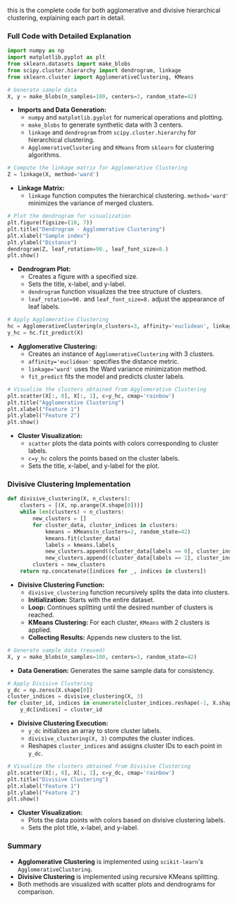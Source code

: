 this is the complete code for both agglomerative and divisive hierarchical clustering, explaining each part in detail.

### Full Code with Detailed Explanation

```python
import numpy as np
import matplotlib.pyplot as plt
from sklearn.datasets import make_blobs
from scipy.cluster.hierarchy import dendrogram, linkage
from sklearn.cluster import AgglomerativeClustering, KMeans

# Generate sample data
X, y = make_blobs(n_samples=100, centers=3, random_state=42)
```
- **Imports and Data Generation:** 
  - `numpy` and `matplotlib.pyplot` for numerical operations and plotting.
  - `make_blobs` to generate synthetic data with 3 centers.
  - `linkage` and `dendrogram` from `scipy.cluster.hierarchy` for hierarchical clustering.
  - `AgglomerativeClustering` and `KMeans` from `sklearn` for clustering algorithms.

```python
# Compute the linkage matrix for Agglomerative Clustering
Z = linkage(X, method='ward')
```
- **Linkage Matrix:** 
  - `linkage` function computes the hierarchical clustering. `method='ward'` minimizes the variance of merged clusters.

```python
# Plot the dendrogram for visualization
plt.figure(figsize=(10, 7))
plt.title("Dendrogram - Agglomerative Clustering")
plt.xlabel("Sample index")
plt.ylabel("Distance")
dendrogram(Z, leaf_rotation=90., leaf_font_size=8.)
plt.show()
```
- **Dendrogram Plot:**
  - Creates a figure with a specified size.
  - Sets the title, x-label, and y-label.
  - `dendrogram` function visualizes the tree structure of clusters.
  - `leaf_rotation=90.` and `leaf_font_size=8.` adjust the appearance of leaf labels.

```python
# Apply Agglomerative Clustering
hc = AgglomerativeClustering(n_clusters=3, affinity='euclidean', linkage='ward')
y_hc = hc.fit_predict(X)
```
- **Agglomerative Clustering:**
  - Creates an instance of `AgglomerativeClustering` with 3 clusters.
  - `affinity='euclidean'` specifies the distance metric.
  - `linkage='ward'` uses the Ward variance minimization method.
  - `fit_predict` fits the model and predicts cluster labels.

```python
# Visualize the clusters obtained from Agglomerative Clustering
plt.scatter(X[:, 0], X[:, 1], c=y_hc, cmap='rainbow')
plt.title("Agglomerative Clustering")
plt.xlabel("Feature 1")
plt.ylabel("Feature 2")
plt.show()
```
- **Cluster Visualization:**
  - `scatter` plots the data points with colors corresponding to cluster labels.
  - `c=y_hc` colors the points based on the cluster labels.
  - Sets the title, x-label, and y-label for the plot.

### Divisive Clustering Implementation

```python
def divisive_clustering(X, n_clusters):
    clusters = [(X, np.arange(X.shape[0]))]
    while len(clusters) < n_clusters:
        new_clusters = []
        for cluster_data, cluster_indices in clusters:
            kmeans = KMeans(n_clusters=2, random_state=42)
            kmeans.fit(cluster_data)
            labels = kmeans.labels_
            new_clusters.append((cluster_data[labels == 0], cluster_indices[labels == 0]))
            new_clusters.append((cluster_data[labels == 1], cluster_indices[labels == 1]))
        clusters = new_clusters
    return np.concatenate([indices for _, indices in clusters])
```
- **Divisive Clustering Function:**
  - `divisive_clustering` function recursively splits the data into clusters.
  - **Initialization:** Starts with the entire dataset.
  - **Loop:** Continues splitting until the desired number of clusters is reached.
  - **KMeans Clustering:** For each cluster, `KMeans` with 2 clusters is applied.
  - **Collecting Results:** Appends new clusters to the list.

```python
# Generate sample data (reused)
X, y = make_blobs(n_samples=100, centers=3, random_state=42)
```
- **Data Generation:** Generates the same sample data for consistency.

```python
# Apply Divisive Clustering
y_dc = np.zeros(X.shape[0])
cluster_indices = divisive_clustering(X, 3)
for cluster_id, indices in enumerate(cluster_indices.reshape(-1, X.shape[0] // 3)):
    y_dc[indices] = cluster_id
```
- **Divisive Clustering Execution:**
  - `y_dc` initializes an array to store cluster labels.
  - `divisive_clustering(X, 3)` computes the cluster indices.
  - Reshapes `cluster_indices` and assigns cluster IDs to each point in `y_dc`.

```python
# Visualize the clusters obtained from Divisive Clustering
plt.scatter(X[:, 0], X[:, 1], c=y_dc, cmap='rainbow')
plt.title("Divisive Clustering")
plt.xlabel("Feature 1")
plt.ylabel("Feature 2")
plt.show()
```
- **Cluster Visualization:**
  - Plots the data points with colors based on divisive clustering labels.
  - Sets the plot title, x-label, and y-label.

### Summary

- **Agglomerative Clustering** is implemented using `scikit-learn`'s `AgglomerativeClustering`.
- **Divisive Clustering** is implemented using recursive KMeans splitting.
- Both methods are visualized with scatter plots and dendrograms for comparison.
